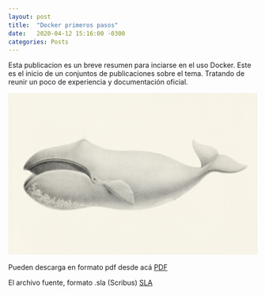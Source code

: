 ```yaml
---
layout: post
title:  "Docker primeros pasos"
date:   2020-04-12 15:16:00 -0300
categories: Posts
---
```


Esta publicacion es un breve resumen para inciarse en el uso
Docker. Este es el inicio de un conjuntos de publicaciones sobre
el tema. Tratando de reunir un poco de experiencia y
documentación oficial.

![](https://raw.githubusercontent.com/violenti/publication/master/ballena-scale.png)

Pueden descarga en formato pdf desde acá [PDF](https://github.com/violenti/publication/blob/master/docker.pdf)

El archivo fuente, formato .sla (Scribus) [SLA](https://raw.githubusercontent.com/violenti/publication/master/docker.sla)
